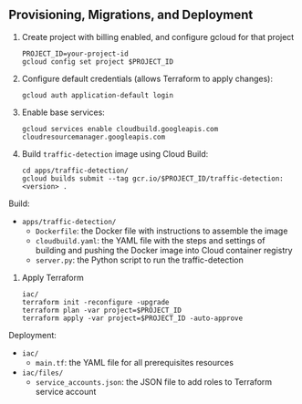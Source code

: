 ## Provisioning, Migrations, and Deployment

1. Create project with billing enabled, and configure gcloud for that project

   ```
   PROJECT_ID=your-project-id
   gcloud config set project $PROJECT_ID
   ```

1. Configure default credentials (allows Terraform to apply changes):

   ```
   gcloud auth application-default login
   ```

1. Enable base services:

   ```
   gcloud services enable cloudbuild.googleapis.com cloudresourcemanager.googleapis.com
   ```

1. Build `traffic-detection` image using Cloud Build:

   ```
   cd apps/traffic-detection/
   gcloud builds submit --tag gcr.io/$PROJECT_ID/traffic-detection:<version> .
   ```

Build:
- `apps/traffic-detection/`
  - `Dockerfile`: the Docker file with instructions to assemble the image
  - `cloudbuild.yaml`: the YAML file with the steps and settings of building and pushing the Docker image into Cloud container registry
  - `server.py`: the Python script to run the traffic-detection 

1. Apply Terraform

   ```
   iac/
   terraform init -reconfigure -upgrade
   terraform plan -var project=$PROJECT_ID
   terraform apply -var project=$PROJECT_ID -auto-approve
   ```

Deployment:
- `iac/`
  - `main.tf`: the YAML file for all prerequisites resources
- `iac/files/`
  - `service_accounts.json`: the JSON file to add roles to Terraform service account
